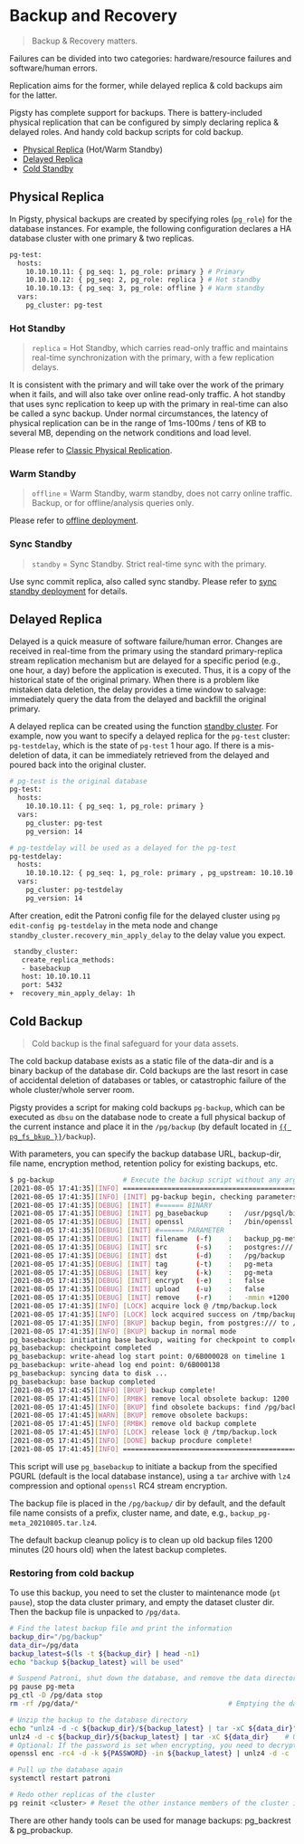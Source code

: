 # Backup and Recovery

> Backup & Recovery matters.

Failures can be divided into two categories: hardware/resource failures and software/human errors.

Replication aims for the former, while delayed replica & cold backups aim for the latter.

Pigsty has complete support for backups. There is battery-included physical replication that can be configured by simply declaring replica & delayed roles. And handy cold backup scripts for cold backup.

* [Physical Replica](#Physical-Replica) (Hot/Warm Standby)
* [Delayed Replica](#Delayed)
* [Cold Standby](#Cold-Standby)



## Physical Replica

In Pigsty, physical backups are created by specifying roles (`pg_role`) for the database instances. For example, the following configuration declares a HA database cluster with one primary & two replicas.

```bash
pg-test:
  hosts:
    10.10.10.11: { pg_seq: 1, pg_role: primary } # Primary
    10.10.10.12: { pg_seq: 2, pg_role: replica } # Hot standby
    10.10.10.13: { pg_seq: 3, pg_role: offline } # Warm standby
  vars:
    pg_cluster: pg-test
```

### Hot Standby

> `replica` = Hot Standby, which carries read-only traffic and maintains real-time synchronization with the primary, with a few replication delays.

It is consistent with the primary and will take over the work of the primary when it fails, and will also take over online read-only traffic. A hot standby that uses sync replication to keep up with the primary in real-time can also be called a sync backup. Under normal circumstances, the latency of physical replication can be in the range of 1ms-100ms / tens of KB to several MB, depending on the network conditions and load level.

Please refer to [Classic Physical Replication](d-pgsql.md#M-S-Replication).

### Warm Standby

> `offline` = Warm Standby, warm standby, does not carry online traffic. Backup, or for offline/analysis queries only.

Please refer to [offline deployment](d-pgsql.md#Offline-Replica).

### Sync Standby

> `standby` = Sync Standby. Strict real-time sync with the primary.

Use sync commit replica, also called sync standby. Please refer to [sync standby deployment](d-pgsql.md#sync-standby) for details.



## Delayed Replica

Delayed is a quick measure of software failure/human error. Changes are received in real-time from the primary using the standard primary-replica stream replication mechanism but are delayed for a specific period (e.g., one hour, a day) before the application is executed. Thus, it is a copy of the historical state of the original primary. When there is a problem like mistaken data deletion, the delay provides a time window to salvage: immediately query the data from the delayed and backfill the original primary.

A delayed replica can be created using the function [standby cluster](d-pgsql#standby-cluster). For example, now you want to specify a delayed replica for the `pg-test` cluster: `pg-testdelay`, which is the state of `pg-test` 1 hour ago. If there is a mis-deletion of data, it can be immediately retrieved from the delayed and poured back into the original cluster.

```bash
# pg-test is the original database
pg-test:
  hosts:
    10.10.10.11: { pg_seq: 1, pg_role: primary }
  vars:
    pg_cluster: pg-test
    pg_version: 14

# pg-testdelay will be used as a delayed for the pg-test
pg-testdelay:
  hosts:
    10.10.10.12: { pg_seq: 1, pg_role: primary , pg_upstream: 10.10.10.11 } # The actual role is Standby Leader
  vars:
    pg_cluster: pg-testdelay
    pg_version: 14    
```

After creation, edit the Patroni config file for the delayed cluster using `pg edit-config pg-testdelay` in the meta node and change `standby_cluster.recovery_min_apply_delay` to the delay value you expect.

```bash
 standby_cluster:
   create_replica_methods:
   - basebackup
   host: 10.10.10.11
   port: 5432
+  recovery_min_apply_delay: 1h
```



## Cold Backup

> Cold backup is the final safeguard for your data assets.

The cold backup database exists as a static file of the data-dir and is a binary backup of the database dir. Cold backups are the last resort in case of accidental deletion of databases or tables, or catastrophic failure of the whole cluster/whole server room.

Pigsty provides a script for making cold backups `pg-backup`, which can be executed as `dbsu` on the database node to create a full physical backup of the current instance and place it in the `/pg/backup` (by default located in [`{{ pg_fs_bkup }}`](v-pgsql.md#pg_fs_bkup )`/backup`).

With parameters, you can specify the backup database URL, backup-dir, file name, encryption method, retention policy for existing backups, etc.

```bash
$ pg-backup                 # Execute the backup script without any arguments
[2021-08-05 17:41:35][INFO] ================================================================
[2021-08-05 17:41:35][INFO] [INIT] pg-backup begin, checking parameters
[2021-08-05 17:41:35][DEBUG] [INIT] #====== BINARY
[2021-08-05 17:41:35][DEBUG] [INIT] pg_basebackup     :   /usr/pgsql/bin/pg_basebackup
[2021-08-05 17:41:35][DEBUG] [INIT] openssl           :   /bin/openssl
[2021-08-05 17:41:35][DEBUG] [INIT] #====== PARAMETER
[2021-08-05 17:41:35][DEBUG] [INIT] filename  (-f)    :   backup_pg-meta_20210805.tar.lz4
[2021-08-05 17:41:35][DEBUG] [INIT] src       (-s)    :   postgres:///
[2021-08-05 17:41:35][DEBUG] [INIT] dst       (-d)    :   /pg/backup
[2021-08-05 17:41:35][DEBUG] [INIT] tag       (-t)    :   pg-meta
[2021-08-05 17:41:35][DEBUG] [INIT] key       (-k)    :   pg-meta
[2021-08-05 17:41:35][DEBUG] [INIT] encrypt   (-e)    :   false
[2021-08-05 17:41:35][DEBUG] [INIT] upload    (-u)    :   false
[2021-08-05 17:41:35][DEBUG] [INIT] remove    (-r)    :   -mmin +1200
[2021-08-05 17:41:35][INFO] [LOCK] acquire lock @ /tmp/backup.lock
[2021-08-05 17:41:35][INFO] [LOCK] lock acquired success on /tmp/backup.lock, pid=25438
[2021-08-05 17:41:35][INFO] [BKUP] backup begin, from postgres:/// to /pg/backup/backup_pg-meta_20210805.tar.lz4
[2021-08-05 17:41:35][INFO] [BKUP] backup in normal mode
pg_basebackup: initiating base backup, waiting for checkpoint to complete
pg_basebackup: checkpoint completed
pg_basebackup: write-ahead log start point: 0/6B000028 on timeline 1
pg_basebackup: write-ahead log end point: 0/6B000138
pg_basebackup: syncing data to disk ...
pg_basebackup: base backup completed
[2021-08-05 17:41:45][INFO] [BKUP] backup complete!
[2021-08-05 17:41:45][INFO] [RMBK] remove local obsolete backup: 1200
[2021-08-05 17:41:45][INFO] [BKUP] find obsolete backups: find /pg/backup/ -maxdepth 1 -type f -mmin +1200 -name 'backup*.lz4'
[2021-08-05 17:41:45][WARN] [BKUP] remove obsolete backups:
[2021-08-05 17:41:45][INFO] [RMBK] remove old backup complete
[2021-08-05 17:41:45][INFO] [LOCK] release lock @ /tmp/backup.lock
[2021-08-05 17:41:45][INFO] [DONE] backup procdure complete!
[2021-08-05 17:41:45][INFO] ================================================================
```

This script will use `pg_basebackup` to initiate a backup from the specified PGURL (default is the local database instance), using a `tar` archive with `lz4` compression and optional `openssl` RC4 stream encryption.

The backup file is placed in the `/pg/backup/` dir by default, and the default file name consists of a prefix, cluster name, and date, e.g., `backup_pg-meta_20210805.tar.lz4`.

The default backup cleanup policy is to clean up old backup files 1200 minutes (20 hours old) when the latest backup completes.



### Restoring from cold backup

To use this backup, you need to set the cluster to maintenance mode (`pt pause`), stop the data cluster primary, and empty the dataset cluster dir. Then the backup file is unpacked to `/pg/data`.

```bash
# Find the latest backup file and print the information
backup_dir="/pg/backup"
data_dir=/pg/data
backup_latest=$(ls -t ${backup_dir} | head -n1)
echo "backup ${backup_latest} will be used"

# Suspend Patroni, shut down the database, and remove the data directory (dangerous)
pg pause pg-meta
pg_ctl -D /pg/data stop
rm -rf /pg/data/*                                     # Emptying the data directory (dangerous)

# Unzip the backup to the database directory
echo "unlz4 -d -c ${backup_dir}/${backup_latest} | tar -xC ${data_dir}"
unlz4 -d -c ${backup_dir}/${backup_latest} | tar -xC ${data_dir}    # Unzip to the database directory
# Optional: If the password is set when encrypting, you need to decrypt it before decompressing it
openssl enc -rc4 -d -k ${PASSWORD} -in ${backup_latest} | unlz4 -d -c | tar -xC ${data_dir}

# Pull up the database again
systemctl restart patroni

# Redo other replicas of the cluster
pg reinit <cluster> # Reset the other instance members of the cluster in turn
```

There are other handy tools can be used for manage backups: pg_backrest & pg_probackup.

